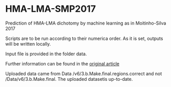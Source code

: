 # HMA-LMA-SMP2017
Prediction of HMA-LMA dichotomy by machine learning as in Moitinho-Silva 2017

Scripts are to be run according to their numerica order. As it is set, outputs will be written locally.

Input file is provided in the folder data.

Further information can be found in the [original article](https://doi.org/10.3389/fmicb.2017.00752)

Uploaded data came from Data /v6/3.b.Make.final.regions.correct and not /Data/v6/3.b.Make.final. The uploaded datasetis up-to-date.



